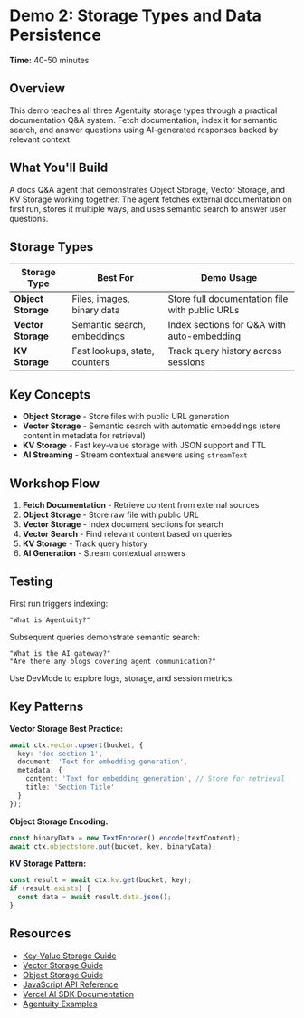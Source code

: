 # Demo 2: Storage Types and Data Persistence

**Time:** 40-50 minutes

## Overview

This demo teaches all three Agentuity storage types through a practical documentation Q&A system. Fetch documentation, index it for semantic search, and answer questions using AI-generated responses backed by relevant context.

## What You'll Build

A docs Q&A agent that demonstrates Object Storage, Vector Storage, and KV Storage working together. The agent fetches external documentation on first run, stores it multiple ways, and uses semantic search to answer user questions.

## Storage Types

| Storage Type | Best For | Demo Usage |
|-------------|----------|------------|
| **Object Storage** | Files, images, binary data | Store full documentation file with public URLs |
| **Vector Storage** | Semantic search, embeddings | Index sections for Q&A with auto-embedding |
| **KV Storage** | Fast lookups, state, counters | Track query history across sessions |

## Key Concepts

- **Object Storage** - Store files with public URL generation
- **Vector Storage** - Semantic search with automatic embeddings (store content in metadata for retrieval)
- **KV Storage** - Fast key-value storage with JSON support and TTL
- **AI Streaming** - Stream contextual answers using `streamText`

## Workshop Flow

1. **Fetch Documentation** - Retrieve content from external sources
2. **Object Storage** - Store raw file with public URL
3. **Vector Storage** - Index document sections for search
4. **Vector Search** - Find relevant content based on queries
5. **KV Storage** - Track query history
6. **AI Generation** - Stream contextual answers

## Testing

First run triggers indexing:
```
"What is Agentuity?"
```

Subsequent queries demonstrate semantic search:
```
"What is the AI gateway?"
"Are there any blogs covering agent communication?"
```

Use DevMode to explore logs, storage, and session metrics.

## Key Patterns

**Vector Storage Best Practice:**
```typescript
await ctx.vector.upsert(bucket, {
  key: 'doc-section-1',
  document: 'Text for embedding generation',
  metadata: {
    content: 'Text for embedding generation', // Store for retrieval
    title: 'Section Title'
  }
});
```

**Object Storage Encoding:**
```typescript
const binaryData = new TextEncoder().encode(textContent);
await ctx.objectstore.put(bucket, key, binaryData);
```

**KV Storage Pattern:**
```typescript
const result = await ctx.kv.get(bucket, key);
if (result.exists) {
  const data = await result.data.json();
}
```

## Resources

- [Key-Value Storage Guide](https://agentuity.dev/Guides/key-value)
- [Vector Storage Guide](https://agentuity.dev/Guides/vector-db)
- [Object Storage Guide](https://agentuity.dev/Guides/object-storage)
- [JavaScript API Reference](https://agentuity.dev/SDKs/javascript/api-reference)
- [Vercel AI SDK Documentation](https://sdk.vercel.ai/docs)
- [Agentuity Examples](https://agentuity.dev/Examples)
